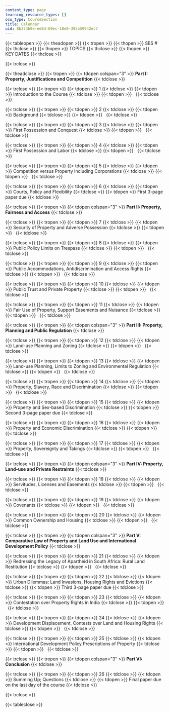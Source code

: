 ```yaml
---
content_type: page
learning_resource_types: []
ocw_type: CourseSection
title: Calendar
uid: 8b373b9e-ee8d-69ec-18e0-395b59942ec7
---
```


{{< tableopen >}}
{{< theadopen >}}
{{< tropen >}}
{{< thopen >}}
SES #
{{< thclose >}}
{{< thopen >}}
TOPICS
{{< thclose >}}
{{< thopen >}}
KEY DATES
{{< thclose >}}

{{< trclose >}}

{{< theadclose >}}
{{< tropen >}}
{{< tdopen colspan="3" >}}
**Part I: Property, Justifications and Competition**
{{< tdclose >}}

{{< trclose >}}
{{< tropen >}}
{{< tdopen >}}
1
{{< tdclose >}}
{{< tdopen >}}
Introduction to the Course
{{< tdclose >}}
{{< tdopen >}}
 
{{< tdclose >}}

{{< trclose >}}
{{< tropen >}}
{{< tdopen >}}
2
{{< tdclose >}}
{{< tdopen >}}
Background
{{< tdclose >}}
{{< tdopen >}}
 
{{< tdclose >}}

{{< trclose >}}
{{< tropen >}}
{{< tdopen >}}
3
{{< tdclose >}}
{{< tdopen >}}
First Possession and Conquest
{{< tdclose >}}
{{< tdopen >}}
 
{{< tdclose >}}

{{< trclose >}}
{{< tropen >}}
{{< tdopen >}}
4
{{< tdclose >}}
{{< tdopen >}}
First Possession and Labor
{{< tdclose >}}
{{< tdopen >}}
 
{{< tdclose >}}

{{< trclose >}}
{{< tropen >}}
{{< tdopen >}}
5
{{< tdclose >}}
{{< tdopen >}}
Competition versus Property Including Corporations
{{< tdclose >}}
{{< tdopen >}}
 
{{< tdclose >}}

{{< trclose >}}
{{< tropen >}}
{{< tdopen >}}
6
{{< tdclose >}}
{{< tdopen >}}
Courts, Policy and Flexibility
{{< tdclose >}}
{{< tdopen >}}
First 3-page paper due
{{< tdclose >}}

{{< trclose >}}
{{< tropen >}}
{{< tdopen colspan="3" >}}
**Part II: Property, Fairness and Access**
{{< tdclose >}}

{{< trclose >}}
{{< tropen >}}
{{< tdopen >}}
7
{{< tdclose >}}
{{< tdopen >}}
Security of Property and Adverse Possession
{{< tdclose >}}
{{< tdopen >}}
 
{{< tdclose >}}

{{< trclose >}}
{{< tropen >}}
{{< tdopen >}}
8
{{< tdclose >}}
{{< tdopen >}}
Public Policy Limits on Trespass
{{< tdclose >}}
{{< tdopen >}}
 
{{< tdclose >}}

{{< trclose >}}
{{< tropen >}}
{{< tdopen >}}
9
{{< tdclose >}}
{{< tdopen >}}
Public Accommodations, Antidiscrimination and Access Rights
{{< tdclose >}}
{{< tdopen >}}
 
{{< tdclose >}}

{{< trclose >}}
{{< tropen >}}
{{< tdopen >}}
10
{{< tdclose >}}
{{< tdopen >}}
Public Trust and Private Property
{{< tdclose >}}
{{< tdopen >}}
 
{{< tdclose >}}

{{< trclose >}}
{{< tropen >}}
{{< tdopen >}}
11
{{< tdclose >}}
{{< tdopen >}}
Fair Use of Property, Support Easements and Nuisance
{{< tdclose >}}
{{< tdopen >}}
 
{{< tdclose >}}

{{< trclose >}}
{{< tropen >}}
{{< tdopen colspan="3" >}}
**Part III: Property, Planning and Public Regulation**
{{< tdclose >}}

{{< trclose >}}
{{< tropen >}}
{{< tdopen >}}
12
{{< tdclose >}}
{{< tdopen >}}
Land-use Planning and Zoning
{{< tdclose >}}
{{< tdopen >}}
 
{{< tdclose >}}

{{< trclose >}}
{{< tropen >}}
{{< tdopen >}}
13
{{< tdclose >}}
{{< tdopen >}}
Land-use Planning, Limits to Zoning and Environmental Regulation
{{< tdclose >}}
{{< tdopen >}}
 
{{< tdclose >}}

{{< trclose >}}
{{< tropen >}}
{{< tdopen >}}
14
{{< tdclose >}}
{{< tdopen >}}
Property, Slavery, Race and Discrimination
{{< tdclose >}}
{{< tdopen >}}
 
{{< tdclose >}}

{{< trclose >}}
{{< tropen >}}
{{< tdopen >}}
15
{{< tdclose >}}
{{< tdopen >}}
Property and Sex-based Discrimination
{{< tdclose >}}
{{< tdopen >}}
Second 3-page paper due
{{< tdclose >}}

{{< trclose >}}
{{< tropen >}}
{{< tdopen >}}
16
{{< tdclose >}}
{{< tdopen >}}
Property and Economic Discrimination
{{< tdclose >}}
{{< tdopen >}}
 
{{< tdclose >}}

{{< trclose >}}
{{< tropen >}}
{{< tdopen >}}
17
{{< tdclose >}}
{{< tdopen >}}
Property, Sovereignty and Takings
{{< tdclose >}}
{{< tdopen >}}
 
{{< tdclose >}}

{{< trclose >}}
{{< tropen >}}
{{< tdopen colspan="3" >}}
**Part IV: Property, Land-use and Private Restraints**
{{< tdclose >}}

{{< trclose >}}
{{< tropen >}}
{{< tdopen >}}
18
{{< tdclose >}}
{{< tdopen >}}
Servitudes, Licenses and Easements
{{< tdclose >}}
{{< tdopen >}}
 
{{< tdclose >}}

{{< trclose >}}
{{< tropen >}}
{{< tdopen >}}
19
{{< tdclose >}}
{{< tdopen >}}
Covenants
{{< tdclose >}}
{{< tdopen >}}
 
{{< tdclose >}}

{{< trclose >}}
{{< tropen >}}
{{< tdopen >}}
20
{{< tdclose >}}
{{< tdopen >}}
Common Ownership and Housing
{{< tdclose >}}
{{< tdopen >}}
 
{{< tdclose >}}

{{< trclose >}}
{{< tropen >}}
{{< tdopen colspan="3" >}}
**Part V: Comparative Law of Property and Land Use and International Development Policy**
{{< tdclose >}}

{{< trclose >}}
{{< tropen >}}
{{< tdopen >}}
21
{{< tdclose >}}
{{< tdopen >}}
Redressing the Legacy of Apartheid in South Africa: Rural Land Restitution
{{< tdclose >}}
{{< tdopen >}}
 
{{< tdclose >}}

{{< trclose >}}
{{< tropen >}}
{{< tdopen >}}
22
{{< tdclose >}}
{{< tdopen >}}
Urban Dilemmas: Land Invasions, Housing Rights and Evictions
{{< tdclose >}}
{{< tdopen >}}
Third 3-page paper due
{{< tdclose >}}

{{< trclose >}}
{{< tropen >}}
{{< tdopen >}}
23
{{< tdclose >}}
{{< tdopen >}}
Contestation over Property Rights in India
{{< tdclose >}}
{{< tdopen >}}
 
{{< tdclose >}}

{{< trclose >}}
{{< tropen >}}
{{< tdopen >}}
24
{{< tdclose >}}
{{< tdopen >}}
Development Displacement, Contests over Land and Housing Rights
{{< tdclose >}}
{{< tdopen >}}
 
{{< tdclose >}}

{{< trclose >}}
{{< tropen >}}
{{< tdopen >}}
25
{{< tdclose >}}
{{< tdopen >}}
International Development Policy Prescriptions of Property
{{< tdclose >}}
{{< tdopen >}}
 
{{< tdclose >}}

{{< trclose >}}
{{< tropen >}}
{{< tdopen colspan="3" >}}
**Part VI: Conclusion**
{{< tdclose >}}

{{< trclose >}}
{{< tropen >}}
{{< tdopen >}}
26
{{< tdclose >}}
{{< tdopen >}}
Summing Up; Questions
{{< tdclose >}}
{{< tdopen >}}
Final paper due on the last day of the course
{{< tdclose >}}

{{< trclose >}}

{{< tableclose >}}
